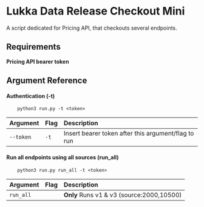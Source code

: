 
# Lukka Data Release Checkout Mini

A script dedicated for Pricing API, that checkouts several endpoints.


## Requirements

**Pricing API bearer token**
## Argument Reference

#### Authentication (-t)

```shell
    python3 run.py -t <token>
```
| Argument | Flag     | Description                |
| :-------- | :------- | :------------------------- |
| `--token` | `-t` | Insert bearer token after this argument/flag to run|

#### Run all endpoints using all sources (run_all)

```shell
    python3 run.py run_all -t <token>
```

| Argument | Flag     | Description                |
| :-------- | :------- | :------------------------- |
| `run_all` |  | **Only** Runs v1 & v3 (source:2000,10500)|


